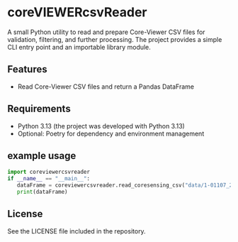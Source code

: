 # coreVIEWERcsvReader

A small Python utility to read and prepare Core-Viewer CSV files for validation, filtering, and further processing. The project provides a simple CLI entry point and an importable library module.

## Features

- Read Core-Viewer CSV files and return a Pandas DataFrame

## Requirements

- Python 3.13 (the project was developed with Python 3.13)
- Optional: Poetry for dependency and environment management

## example usage
```python
import coreviewercsvreader
if __name__ == "__main__":
   dataFrame = coreviewercsvreader.read_coresensing_csv("data/1-01107_2025-10-24_16-14-56.csv")
   print(dataFrame)
```

## License

See the LICENSE file included in the repository.

